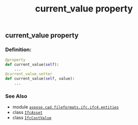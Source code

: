 ﻿---
title: current_value property
second_title: Aspose.CAD for Python via .NET API References
description: 
type: docs
weight: 40
url: /python-net/aspose.cad.fileformats.ifc.ifc4.entities/ifcasset/current_value/
is_root: false
---

## current_value property

### Definition:
```python
@property
def current_value(self):
    ...
@current_value.setter
def current_value(self, value):
    ...
```

### See Also
* module [`aspose.cad.fileformats.ifc.ifc4.entities`](../../)
* class [`IfcAsset`](/cad/python-net/aspose.cad.fileformats.ifc.ifc4.entities/ifcasset)
* class [`IfcCostValue`](/cad/python-net/aspose.cad.fileformats.ifc.ifc4.entities/ifccostvalue)
